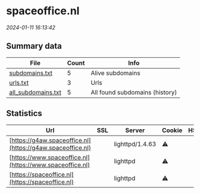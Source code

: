 # spaceoffice.nl
*2024-01-11 16:13:42*
## Summary data
| File       | Count | Info |
|------------|-------|------|
|[subdomains.txt](/data/spaceoffice.nl/subdomains.txt)|5|Alive subdomains|
|[urls.txt](/data/spaceoffice.nl/urls.txt)|3|Urls|
|[all_subdomains.txt](/data/spaceoffice.nl/all_subdomains.txt)|5|All found subdomains (history)|
## Statistics
| Url | SSL | Server | Cookie | HSTS | CSP | XFO | XXP | RP | Tech |Title |
|------------|-------|------|------|------|------|------|------|------|------|------|
|[https://g4aw.spaceoffice.nl](https://g4aw.spaceoffice.nl)| |lighttpd/1.4.63|:warning: | | | | |:white_check_mark: |lighttpd:1.4.63||
|[https://www.spaceoffice.nl](https://www.spaceoffice.nl)| |lighttpd|:warning: | | | | |:white_check_mark: |PHP lighttpd||
|[https://spaceoffice.nl](https://spaceoffice.nl)| |lighttpd|:warning: | | | | |:white_check_mark: |PHP lighttpd||